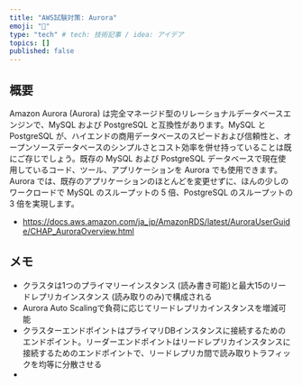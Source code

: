 ```yaml
---
title: "AWS試験対策: Aurora"
emoji: "🦁"
type: "tech" # tech: 技術記事 / idea: アイデア
topics: []
published: false
---
```


## 概要

Amazon Aurora (Aurora) は完全マネージド型のリレーショナルデータベースエンジンで、MySQL および PostgreSQL と互換性があります。MySQL と PostgreSQL が、ハイエンドの商用データベースのスピードおよび信頼性と、オープンソースデータベースのシンプルさとコスト効率を併せ持っていることは既にご存じでしょう。既存の MySQL および PostgreSQL データベースで現在使用しているコード、ツール、アプリケーションを Aurora でも使用できます。Aurora では、既存のアプリケーションのほとんどを変更せずに、ほんの少しのワークロードで MySQL のスループットの 5 倍、PostgreSQL のスループットの 3 倍を実現します。
- https://docs.aws.amazon.com/ja_jp/AmazonRDS/latest/AuroraUserGuide/CHAP_AuroraOverview.html

## メモ

- クラスタは1つのプライマリーインスタンス (読み書き可能)と最大15のリードレプリカインスタンス (読み取りのみ)で構成される
- Aurora Auto Scalingで負荷に応じてリードレプリカインスタンスを増減可能
- クラスターエンドポイントはプライマリDBインスタンスに接続するためのエンドポイント。リーダーエンドポイントはリードレプリカインスタンスに接続するためのエンドポイントで、リードレプリカ間で読み取りトラフィックを均等に分散させる
- 